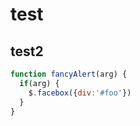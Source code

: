# test
## test2

```javascript
function fancyAlert(arg) {
  if(arg) {
    $.facebox({div:'#foo'})
  }
}
```